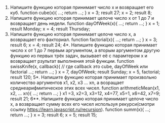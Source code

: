 1. Напишите функцию которая принимает число x и возвращает его куб. 
function cube(x){ 
	...; 
	return ...;
}
x = 3;
result 27;
x = 2;
result 8;
2. Напишите функцию которая принимает целоче число x от 1 до 7 и возвращает день недели.
function dayOfWeek(x){ 
	...; 
	return ...;
}
x = 1;
result Monday;
x = 4;
result Thursday;
3. Напишите функцию которая принимает целоче число x, а возвращает его факториал.
function factorial(x){ 
	...; 
	return ...;
}
x = 3;
result 6;
x = 4;
result 24;
4*. Напишите функцию которая принимает число x от 1 до 7 первым аргументом, а вторым аргументом другую функцию из первых трёх задач, вызывает её с парамтером x и возвращает рзультат выполнения этой функции.
function swissKnife(x, callback){ // где callback это cube, dayOfWeek или factorial
	...; 
	return ...;
}
x = 7, dayOfWeek;
result Sunday;
x = 5, factorial;
result 120;
5*. Напишите функцию которая принимает произвольно количество аргументов x1, x2, x3 ... xn, а возращает среднеарифмитическое этих всех чисел.
function arithmeticMean(x1, x2, ... xn){
	...; 
	return ...;
}
x1 =3, x2=3, x3=12, x4=77, x5=1, x6=42, x7=9;
result 21;
6**. Напишите функцию которая принимает целоче число x, а возвращает сумму всех его чисел используя рекурси(смотри ссылку https://learn.javascript.ru/recursion).
function summ(x){ 
	...; 
	return ...;
}
x = 3;
result 6;
x = 5;
result 15;
